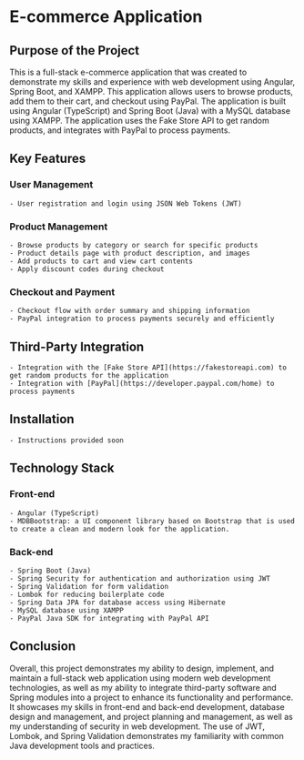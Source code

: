 # E-commerce Application

## Purpose of the Project
This is a full-stack e-commerce application that was created to demonstrate my skills and experience with web development using Angular, Spring Boot, and XAMPP. This application allows users to browse products, add them to their cart, and checkout using PayPal. The application is built using Angular (TypeScript) and Spring Boot (Java) with a MySQL database using XAMPP. The application uses the Fake Store API to get random products, and integrates with PayPal to process payments.

## Key Features
### User Management
    - User registration and login using JSON Web Tokens (JWT)
### Product Management
    - Browse products by category or search for specific products
    - Product details page with product description, and images
    - Add products to cart and view cart contents
    - Apply discount codes during checkout
### Checkout and Payment
    - Checkout flow with order summary and shipping information
    - PayPal integration to process payments securely and efficiently
    
## Third-Party Integration
    - Integration with the [Fake Store API](https://fakestoreapi.com) to get random products for the application
    - Integration with [PayPal](https://developer.paypal.com/home) to process payments
    
## Installation
    - Instructions provided soon

## Technology Stack
### Front-end
    - Angular (TypeScript)
    - MDBBootstrap: a UI component library based on Bootstrap that is used to create a clean and modern look for the application.
### Back-end
    - Spring Boot (Java)
    - Spring Security for authentication and authorization using JWT
    - Spring Validation for form validation
    - Lombok for reducing boilerplate code
    - Spring Data JPA for database access using Hibernate
    - MySQL database using XAMPP
    - PayPal Java SDK for integrating with PayPal API
## Conclusion
Overall, this project demonstrates my ability to design, implement, and maintain a full-stack web application using modern web development technologies, as well as my ability to integrate third-party software and Spring modules into a project to enhance its functionality and performance. It showcases my skills in front-end and back-end development, database design and management, and project planning and management, as well as my understanding of security in web development. The use of JWT, Lombok, and Spring Validation demonstrates my familiarity with common Java development tools and practices.
